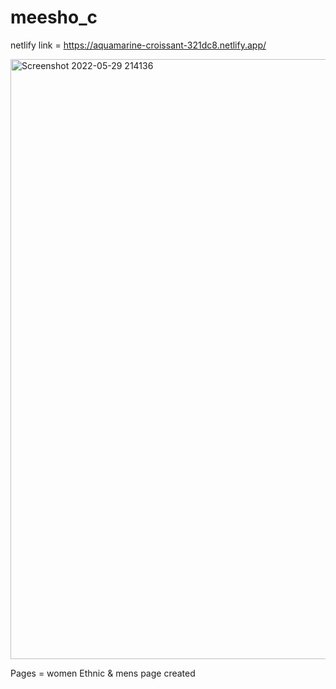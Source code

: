 # meesho_c
netlify link = https://aquamarine-croissant-321dc8.netlify.app/

<img width="960" alt="Screenshot 2022-05-29 214136" src="https://user-images.githubusercontent.com/97451974/170881060-a59414e4-3a4b-4414-9e79-2fe33d9ca452.png">


Pages = women Ethnic & mens page created
